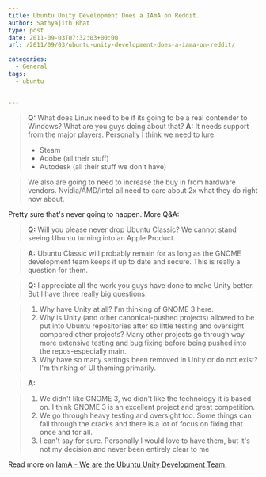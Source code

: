 ```yaml
---
title: Ubuntu Unity Development Does a IAmA on Reddit.
author: Sathyajith Bhat
type: post
date: 2011-09-03T07:32:03+00:00
url: /2011/09/03/ubuntu-unity-development-does-a-iama-on-reddit/

categories:
  - General
tags:
  - ubuntu


---
```

> **Q:** What does Linux need to be if its going to be a real contender to Windows? What are you guys doing about that? **A:** It needs support from the major players. Personally I think we need to lure:
> 
>   * Steam
>   * Adobe (all their stuff)
>   * Autodesk (all their stuff we don't have)

> We also are going to need to increase the buy in from hardware vendors. Nvidia/AMD/Intel all need to care about 2x what they do right now about.

Pretty sure that's never going to happen. More Q&A:

> **Q:** Will you please never drop Ubuntu Classic? We cannot stand seeing Ubuntu turning into an Apple Product.

> **A:** Ubuntu Classic will probably remain for as long as the GNOME development team keeps it up to date and secure. This is really a question for them.

> **Q:** I appreciate all the work you guys have done to make Unity better. But I have three really big questions:

>   1. Why have Unity at all? I'm thinking of GNOME 3 here.
>   2. Why is Unity (and other canonical-pushed projects) allowed to be put into Ubuntu repositories after so little testing and oversight compared other projects? Many other projects go through way more extensive testing and bug fixing before being pushed into the repos-especially main.
>   3. Why have so many settings been removed in Unity or do not exist? I'm thinking of UI theming primarily.

> **A:** 

>   1. We didn't like GNOME 3, we didn't like the technology it is based on. I think GNOME 3 is an excellent project and great competition.
>   2. We go through heavy testing and oversight too. Some things can fall through the cracks and there is a lot of focus on fixing that once and for all.
>   3. I can't say for sure. Personally I would love to have them, but it's not my decision and never been entirely clear to me

Read more on [IamA - We are the Ubuntu Unity Development Team.][1]

 [1]: https://www.reddit.com/r/IAmA/comments/k2nvl/we_are_the_ubuntu_unity_development_team_we_3/
